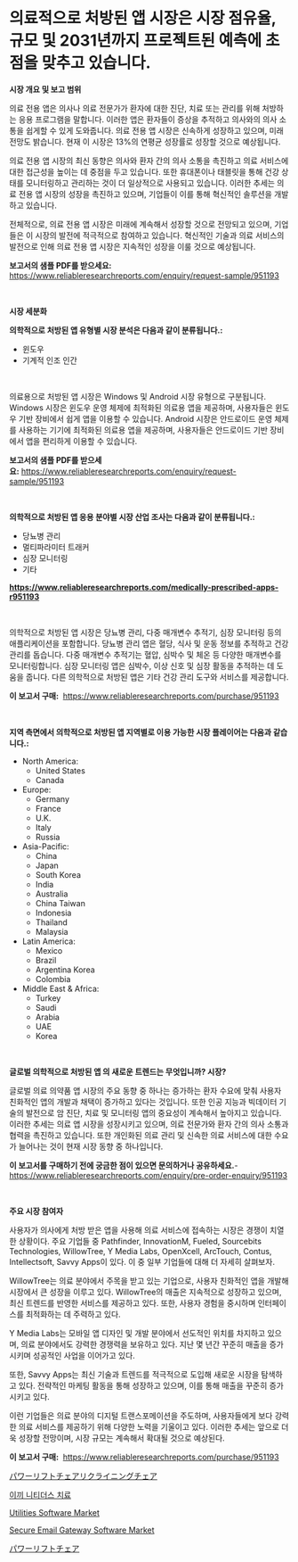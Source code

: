 <p><h1>의료적으로 처방된 앱 시장은 시장 점유율, 규모 및 2031년까지 프로젝트된 예측에 초점을 맞추고 있습니다.</h1></p><p><strong>시장 개요 및 보고 범위</strong></p>
<p><p>의료 전용 앱은 의사나 의료 전문가가 환자에 대한 진단, 치료 또는 관리를 위해 처방하는 응용 프로그램을 말합니다. 이러한 앱은 환자들이 증상을 추적하고 의사와의 의사 소통을 쉽게할 수 있게 도와줍니다. 의료 전용 앱 시장은 신속하게 성장하고 있으며, 미래 전망도 밝습니다. 현재 이 시장은 13%의 연평균 성장률로 성장할 것으로 예상됩니다. </p><p>의료 전용 앱 시장의 최신 동향은 의사와 환자 간의 의사 소통을 촉진하고 의료 서비스에 대한 접근성을 높이는 데 중점을 두고 있습니다. 또한 휴대폰이나 태블릿을 통해 건강 상태를 모니터링하고 관리하는 것이 더 일상적으로 사용되고 있습니다. 이러한 추세는 의료 전용 앱 시장의 성장을 촉진하고 있으며, 기업들이 이를 통해 혁신적인 솔루션을 개발하고 있습니다.</p><p>전체적으로, 의료 전용 앱 시장은 미래에 계속해서 성장할 것으로 전망되고 있으며, 기업들은 이 시장의 발전에 적극적으로 참여하고 있습니다. 혁신적인 기술과 의료 서비스의 발전으로 인해 의료 전용 앱 시장은 지속적인 성장을 이룰 것으로 예상됩니다.</p></p>
<p><strong>보고서의 샘플 PDF를 받으세요:</strong> <a href="https://www.reliableresearchreports.com/enquiry/request-sample/951193">https://www.reliableresearchreports.com/enquiry/request-sample/951193</a></p>
<p>&nbsp;</p>
<p><strong>시장 세분화</strong></p>
<p><strong>의학적으로 처방된 앱 유형별 시장 분석은 다음과 같이 분류됩니다.:</strong></p>
<p><ul><li>윈도우</li><li>기계적 인조 인간</li></ul></p>
<p>&nbsp;</p>
<p><p>의료용으로 처방된 앱 시장은 Windows 및 Android 시장 유형으로 구분됩니다. Windows 시장은 윈도우 운영 체제에 최적화된 의료용 앱을 제공하며, 사용자들은 윈도우 기반 장비에서 쉽게 앱을 이용할 수 있습니다. Android 시장은 안드로이드 운영 체제를 사용하는 기기에 최적화된 의료용 앱을 제공하며, 사용자들은 안드로이드 기반 장비에서 앱을 편리하게 이용할 수 있습니다.</p></p>
<p><strong>보고서의 샘플 PDF를 받으세요:</strong>&nbsp;<a href="https://www.reliableresearchreports.com/enquiry/request-sample/951193">https://www.reliableresearchreports.com/enquiry/request-sample/951193</a></p>
<p>&nbsp;</p>
<p><strong> 의학적으로 처방된 앱 응용 분야별 시장 산업 조사는 다음과 같이 분류됩니다.:</strong></p>
<p><ul><li>당뇨병 관리</li><li>멀티파라미터 트래커</li><li>심장 모니터링</li><li>기타</li></ul></p>
<p><strong><a href="https://www.reliableresearchreports.com/medically-prescribed-apps-r951193">https://www.reliableresearchreports.com/medically-prescribed-apps-r951193</a></strong></p>
<p>&nbsp;</p>
<p><p>의학적으로 처방된 앱 시장은 당뇨병 관리, 다중 매개변수 추적기, 심장 모니터링 등의 애플리케이션을 포함합니다. 당뇨병 관리 앱은 혈당, 식사 및 운동 정보를 추적하고 건강 관리를 돕습니다. 다중 매개변수 추적기는 혈압, 심박수 및 체온 등 다양한 매개변수를 모니터링합니다. 심장 모니터링 앱은 심박수, 이상 신호 및 심장 활동을 추적하는 데 도움을 줍니다. 다른 의학적으로 처방된 앱은 기타 건강 관리 도구와 서비스를 제공합니다.</p></p>
<p><strong>이 보고서 구매:</strong>&nbsp; <a href="https://www.reliableresearchreports.com/purchase/951193">https://www.reliableresearchreports.com/purchase/951193</a></p>
<p>&nbsp;</p>
<p><strong>지역 측면에서 의학적으로 처방된 앱 지역별로 이용 가능한 시장 플레이어는 다음과 같습니다.:</strong></p>
<p><ul>
    <li>
        North America:
        <ul>
            <li>United States</li>
            <li>Canada</li>
        </ul>
    </li>
    <li>
        Europe:
        <ul>
            <li>Germany</li>
            <li>France</li>
            <li>U.K.</li>
            <li>Italy</li>
            <li>Russia</li>
        </ul>
    </li>
    <li>
        Asia-Pacific:
        <ul>
            <li>China</li>
            <li>Japan</li>
            <li>South Korea</li>
            <li>India</li>
            <li>Australia</li>
            <li>China Taiwan</li>
            <li>Indonesia</li>
            <li>Thailand</li>
            <li>Malaysia</li>
        </ul>
    </li>
    <li>
        Latin America:
        <ul>
            <li>Mexico</li>
            <li>Brazil</li>
            <li>Argentina Korea</li>
            <li>Colombia</li>
        </ul>
    </li>
    <li>
        Middle East & Africa:
        <ul>
            <li>Turkey</li>
            <li>Saudi</li>
            <li>Arabia</li>
            <li>UAE</li>
            <li>Korea</li>
        </ul>
    </li>
    </ul></p>
<p>&nbsp;</p>
<p><strong>글로벌 의학적으로 처방된 앱 의 새로운 트렌드는 무엇입니까? 시장?</strong></p>
<p><p>글로벌 의료 의약품 앱 시장의 주요 동향 중 하나는 증가하는 환자 수요에 맞춰 사용자 친화적인 앱의 개발과 채택이 증가하고 있다는 것입니다. 또한 인공 지능과 빅데이터 기술의 발전으로 암 진단, 치료 및 모니터링 앱의 중요성이 계속해서 높아지고 있습니다. 이러한 추세는 의료 앱 시장을 성장시키고 있으며, 의료 전문가와 환자 간의 의사 소통과 협력을 촉진하고 있습니다. 또한 개인화된 의료 관리 및 신속한 의료 서비스에 대한 수요가 늘어나는 것이 현재 시장 동향 중 하나입니다.</p></p>
<p><strong>이 보고서를 구매하기 전에 궁금한 점이 있으면 문의하거나 공유하세요.</strong>- <a href="https://www.reliableresearchreports.com/enquiry/pre-order-enquiry/951193">https://www.reliableresearchreports.com/enquiry/pre-order-enquiry/951193</a></p>
<p>&nbsp;</p>
<p><strong>주요 시장 참여자</strong></p>
<p><p>사용자가 의사에게 처방 받은 앱을 사용해 의료 서비스에 접속하는 시장은 경쟁이 치열한 상황이다. 주요 기업들 중 Pathfinder, InnovationM, Fueled, Sourcebits Technologies, WillowTree, Y Media Labs, OpenXcell, ArcTouch, Contus, Intellectsoft, Savvy Apps이 있다. 이 중 일부 기업들에 대해 더 자세히 살펴보자.</p><p>WillowTree는 의료 분야에서 주목을 받고 있는 기업으로, 사용자 친화적인 앱을 개발해 시장에서 큰 성장을 이루고 있다. WillowTree의 매출은 지속적으로 성장하고 있으며, 최신 트렌드를 반영한 서비스를 제공하고 있다. 또한, 사용자 경험을 중시하며 인터페이스를 최적화하는 데 주력하고 있다.</p><p>Y Media Labs는 모바일 앱 디자인 및 개발 분야에서 선도적인 위치를 차지하고 있으며, 의료 분야에서도 강력한 경쟁력을 보유하고 있다. 지난 몇 년간 꾸준히 매출을 증가시키며 성공적인 사업을 이어가고 있다.</p><p>또한, Savvy Apps는 최신 기술과 트렌드를 적극적으로 도입해 새로운 시장을 탐색하고 있다. 전략적인 마케팅 활동을 통해 성장하고 있으며, 이를 통해 매출을 꾸준히 증가시키고 있다.</p><p>이런 기업들은 의료 분야의 디지털 트랜스포메이션을 주도하며, 사용자들에게 보다 강력한 의료 서비스를 제공하기 위해 다양한 노력을 기울이고 있다. 이러한 추세는 앞으로 더욱 성장할 전망이며, 시장 규모는 계속해서 확대될 것으로 예상된다.</p></p>
<p><strong>이 보고서 구매:</strong>&nbsp;&nbsp;<a href="https://www.reliableresearchreports.com/purchase/951193">https://www.reliableresearchreports.com/purchase/951193</a></p>
<p><p><a href="https://github.com/roulaayoub-saad/Market-Research-Report-List-1/blob/main/483486654383.md">パワーリフトチェアリクライニングチェア</a></p><p><a href="https://github.com/rcabello548/Market-Research-Report-List-1/blob/main/390934251259.md">이끼 니티더스 치료</a></p><p><a href="https://github.com/markusgodoy/Market-Research-Report-List-3/blob/main/utilities-software-market.md">Utilities Software Market</a></p><p><a href="https://github.com/luckyshygirl/Market-Research-Report-List-4/blob/main/secure-email-gateway-software-market.md">Secure Email Gateway Software Market</a></p><p><a href="https://github.com/zjkmgcs938405/Market-Research-Report-List-2/blob/main/855984854382.md">パワーリフトチェア</a></p></p>